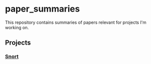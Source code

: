 # paper_summaries
This repository contains summaries of papers relevant for projects I'm working on.

## Projects

### [Snort]("./Projects/Snort")